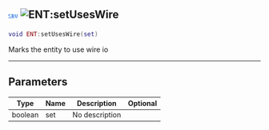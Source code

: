 ## ![server](../../.gitbook/assets/server.png) ![ENT](./readme/ent "mention"):setUsesWire

```lua
void ENT:setUsesWire(set)
```

Marks the entity to use wire io

------
## Parameters

| Type   | Name | Description | Optional |
| ------ | ---- | ----------- | -------: |
| boolean | set | No description |  |

